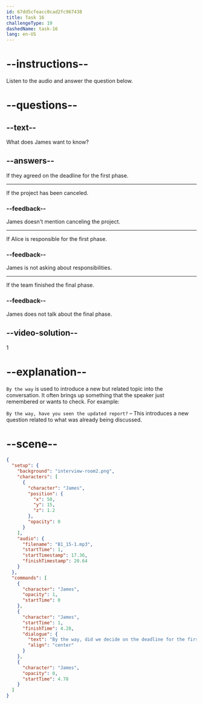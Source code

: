 ```yaml
---
id: 67dd5cfeacc0cad2fc967438
title: Task 16
challengeType: 19
dashedName: task-16
lang: en-US
---
```


<!-- (Audio) James: By the way, did we decide on the deadline for the first phase? -->

# --instructions--

Listen to the audio and answer the question below.

# --questions--

## --text--

What does James want to know?

## --answers--

If they agreed on the deadline for the first phase.

---

If the project has been canceled.

### --feedback--

James doesn't mention canceling the project.

---

If Alice is responsible for the first phase.

### --feedback--

James is not asking about responsibilities.

---

If the team finished the final phase.

### --feedback--

James does not talk about the final phase.

## --video-solution--

1

# --explanation--

`By the way` is used to introduce a new but related topic into the conversation. It often brings up something that the speaker just remembered or wants to check. For example:

`By the way, have you seen the updated report?` – This introduces a new question related to what was already being discussed.

# --scene--

```json
{
  "setup": {
    "background": "interview-room2.png",
    "characters": [
      {
        "character": "James",
        "position": {
          "x": 50,
          "y": 15,
          "z": 1.2
        },
        "opacity": 0
      }
    ],
    "audio": {
      "filename": "B1_15-1.mp3",
      "startTime": 1,
      "startTimestamp": 17.36,
      "finishTimestamp": 20.64
    }
  },
  "commands": [
    {
      "character": "James",
      "opacity": 1,
      "startTime": 0
    },
    {
      "character": "James",
      "startTime": 1,
      "finishTime": 4.28,
      "dialogue": {
        "text": "By the way, did we decide on the deadline for the first phase?",
        "align": "center"
      }
    },
    {
      "character": "James",
      "opacity": 0,
      "startTime": 4.78
    }
  ]
}
```
